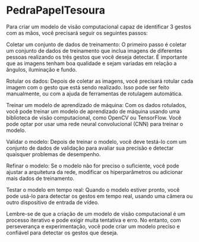 # PedraPapelTesoura

Para criar um modelo de visão computacional capaz de identificar 3 gestos com as mãos, você precisará seguir os seguintes passos:

Coletar um conjunto de dados de treinamento: O primeiro passo é coletar um conjunto de dados de treinamento que inclua imagens de diferentes pessoas realizando os três gestos que você deseja detectar. É importante que as imagens tenham boa qualidade e sejam variadas em relação a ângulos, iluminação e fundo.

Rotular os dados: Depois de coletar as imagens, você precisará rotular cada imagem com o gesto que está sendo realizado. Isso pode ser feito manualmente, ou com a ajuda de ferramentas de rotulagem automática.

Treinar um modelo de aprendizado de máquina: Com os dados rotulados, você pode treinar um modelo de aprendizado de máquina usando uma biblioteca de visão computacional, como OpenCV ou TensorFlow. Você pode optar por usar uma rede neural convolucional (CNN) para treinar o modelo.

Validar o modelo: Depois de treinar o modelo, você deve testá-lo com um conjunto de dados de validação para avaliar sua precisão e detectar quaisquer problemas de desempenho.

Refinar o modelo: Se o modelo não for preciso o suficiente, você pode ajustar a arquitetura da rede, modificar os hiperparâmetros ou adicionar mais dados de treinamento.

Testar o modelo em tempo real: Quando o modelo estiver pronto, você pode usá-lo para detectar os gestos em tempo real, usando uma câmera ou outro dispositivo de entrada de vídeo.

Lembre-se de que a criação de um modelo de visão computacional é um processo iterativo e pode exigir muita tentativa e erro. No entanto, com perseverança e experimentação, você pode criar um modelo preciso e confiável para detectar os gestos que deseja.
